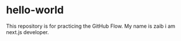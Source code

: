 # hello-world
This repository is for practicing the GitHub Flow.
My name is zaib i am next.js developer.
